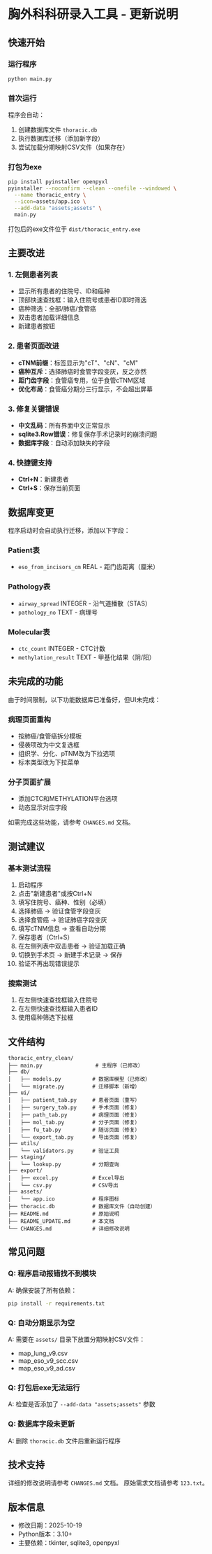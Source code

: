 # 胸外科科研录入工具 - 更新说明

## 快速开始

### 运行程序
```bash
python main.py
```

### 首次运行
程序会自动：
1. 创建数据库文件 `thoracic.db`
2. 执行数据库迁移（添加新字段）
3. 尝试加载分期映射CSV文件（如果存在）

### 打包为exe
```bash
pip install pyinstaller openpyxl
pyinstaller --noconfirm --clean --onefile --windowed \
  --name thoracic_entry \
  --icon=assets/app.ico \
  --add-data "assets;assets" \
  main.py
```

打包后的exe文件位于 `dist/thoracic_entry.exe`

## 主要改进

### 1. 左侧患者列表
- 显示所有患者的住院号、ID和癌种
- 顶部快速查找框：输入住院号或患者ID即时筛选
- 癌种筛选：全部/肺癌/食管癌
- 双击患者加载详细信息
- 新建患者按钮

### 2. 患者页面改进
- **cTNM前缀**：标签显示为"cT"、"cN"、"cM"
- **癌种互斥**：选择肺癌时食管字段变灰，反之亦然
- **距门齿字段**：食管癌专用，位于食管cTNM区域
- **优化布局**：食管癌分期分三行显示，不会超出屏幕

### 3. 修复关键错误
- **中文乱码**：所有界面中文正常显示
- **sqlite3.Row错误**：修复保存手术记录时的崩溃问题
- **数据库字段**：自动添加缺失的字段

### 4. 快捷键支持
- **Ctrl+N**：新建患者
- **Ctrl+S**：保存当前页面

## 数据库变更

程序启动时会自动执行迁移，添加以下字段：

### Patient表
- `eso_from_incisors_cm` REAL - 距门齿距离（厘米）

### Pathology表
- `airway_spread` INTEGER - 沿气道播散（STAS）
- `pathology_no` TEXT - 病理号

### Molecular表
- `ctc_count` INTEGER - CTC计数
- `methylation_result` TEXT - 甲基化结果（阴/阳）

## 未完成的功能

由于时间限制，以下功能数据库已准备好，但UI未完成：

### 病理页面重构
- 按肺癌/食管癌拆分模板
- 侵袭项改为中文复选框
- 组织学、分化、pTNM改为下拉选项
- 标本类型改为下拉菜单

### 分子页面扩展
- 添加CTC和METHYLATION平台选项
- 动态显示对应字段

如需完成这些功能，请参考 `CHANGES.md` 文档。

## 测试建议

### 基本测试流程
1. 启动程序
2. 点击"新建患者"或按Ctrl+N
3. 填写住院号、癌种、性别（必填）
4. 选择肺癌 → 验证食管字段变灰
5. 选择食管癌 → 验证肺癌字段变灰
6. 填写cTNM信息 → 查看自动分期
7. 保存患者（Ctrl+S）
8. 在左侧列表中双击患者 → 验证加载正确
9. 切换到手术页 → 新建手术记录 → 保存
10. 验证不再出现错误提示

### 搜索测试
1. 在左侧快速查找框输入住院号
2. 在左侧快速查找框输入患者ID
3. 使用癌种筛选下拉框

## 文件结构

```
thoracic_entry_clean/
├── main.py                 # 主程序（已修改）
├── db/
│   ├── models.py          # 数据库模型（已修改）
│   └── migrate.py         # 迁移脚本（新增）
├── ui/
│   ├── patient_tab.py     # 患者页面（重写）
│   ├── surgery_tab.py     # 手术页面（修复）
│   ├── path_tab.py        # 病理页面（修复）
│   ├── mol_tab.py         # 分子页面（修复）
│   ├── fu_tab.py          # 随访页面（修复）
│   └── export_tab.py      # 导出页面（修复）
├── utils/
│   └── validators.py      # 验证工具
├── staging/
│   └── lookup.py          # 分期查询
├── export/
│   ├── excel.py           # Excel导出
│   └── csv.py             # CSV导出
├── assets/
│   └── app.ico            # 程序图标
├── thoracic.db            # 数据库文件（自动创建）
├── README.md              # 原始说明
├── README_UPDATE.md       # 本文档
└── CHANGES.md             # 详细修改说明
```

## 常见问题

### Q: 程序启动报错找不到模块
A: 确保安装了所有依赖：
```bash
pip install -r requirements.txt
```

### Q: 自动分期显示为空
A: 需要在 `assets/` 目录下放置分期映射CSV文件：
- map_lung_v9.csv
- map_eso_v9_scc.csv
- map_eso_v9_ad.csv

### Q: 打包后exe无法运行
A: 检查是否添加了 `--add-data "assets;assets"` 参数

### Q: 数据库字段未更新
A: 删除 `thoracic.db` 文件后重新运行程序

## 技术支持

详细的修改说明请参考 `CHANGES.md` 文档。
原始需求文档请参考 `123.txt`。

## 版本信息
- 修改日期：2025-10-19
- Python版本：3.10+
- 主要依赖：tkinter, sqlite3, openpyxl

